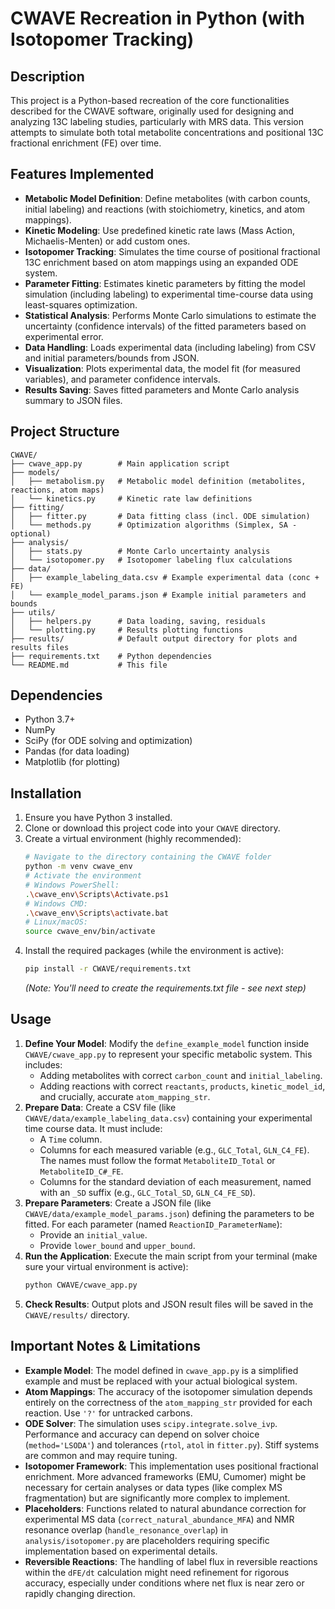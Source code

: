 # CWAVE Recreation in Python (with Isotopomer Tracking)

## Description
This project is a Python-based recreation of the core functionalities described for the CWAVE software, originally used for designing and analyzing 13C labeling studies, particularly with MRS data. This version attempts to simulate both total metabolite concentrations and positional 13C fractional enrichment (FE) over time.

## Features Implemented
* **Metabolic Model Definition**: Define metabolites (with carbon counts, initial labeling) and reactions (with stoichiometry, kinetics, and atom mappings).
* **Kinetic Modeling**: Use predefined kinetic rate laws (Mass Action, Michaelis-Menten) or add custom ones.
* **Isotopomer Tracking**: Simulates the time course of positional fractional 13C enrichment based on atom mappings using an expanded ODE system.
* **Parameter Fitting**: Estimates kinetic parameters by fitting the model simulation (including labeling) to experimental time-course data using least-squares optimization.
* **Statistical Analysis**: Performs Monte Carlo simulations to estimate the uncertainty (confidence intervals) of the fitted parameters based on experimental error.
* **Data Handling**: Loads experimental data (including labeling) from CSV and initial parameters/bounds from JSON.
* **Visualization**: Plots experimental data, the model fit (for measured variables), and parameter confidence intervals.
* **Results Saving**: Saves fitted parameters and Monte Carlo analysis summary to JSON files.

## Project Structure
```
CWAVE/
├── cwave_app.py        # Main application script
├── models/
│   ├── metabolism.py   # Metabolic model definition (metabolites, reactions, atom maps)
│   └── kinetics.py     # Kinetic rate law definitions
├── fitting/
│   ├── fitter.py       # Data fitting class (incl. ODE simulation)
│   └── methods.py      # Optimization algorithms (Simplex, SA - optional)
├── analysis/
│   ├── stats.py        # Monte Carlo uncertainty analysis
│   └── isotopomer.py   # Isotopomer labeling flux calculations
├── data/
│   ├── example_labeling_data.csv # Example experimental data (conc + FE)
│   └── example_model_params.json # Example initial parameters and bounds
├── utils/
│   ├── helpers.py      # Data loading, saving, residuals
│   └── plotting.py     # Results plotting functions
├── results/            # Default output directory for plots and results files
├── requirements.txt    # Python dependencies
└── README.md           # This file
```
## Dependencies
* Python 3.7+
* NumPy
* SciPy (for ODE solving and optimization)
* Pandas (for data loading)
* Matplotlib (for plotting)

## Installation
1.  Ensure you have Python 3 installed.
2.  Clone or download this project code into your `CWAVE` directory.
3.  Create a virtual environment (highly recommended):
    ```bash
    # Navigate to the directory containing the CWAVE folder
    python -m venv cwave_env
    # Activate the environment
    # Windows PowerShell:
    .\cwave_env\Scripts\Activate.ps1
    # Windows CMD:
    .\cwave_env\Scripts\activate.bat
    # Linux/macOS:
    source cwave_env/bin/activate
    ```
4.  Install the required packages (while the environment is active):
    ```bash
    pip install -r CWAVE/requirements.txt
    ```
    *(Note: You'll need to create the requirements.txt file - see next step)*

## Usage
1.  **Define Your Model**: Modify the `define_example_model` function inside `CWAVE/cwave_app.py` to represent your specific metabolic system. This includes:
    * Adding metabolites with correct `carbon_count` and `initial_labeling`.
    * Adding reactions with correct `reactants`, `products`, `kinetic_model_id`, and crucially, accurate `atom_mapping_str`.
2.  **Prepare Data**: Create a CSV file (like `CWAVE/data/example_labeling_data.csv`) containing your experimental time course data. It must include:
    * A `Time` column.
    * Columns for each measured variable (e.g., `GLC_Total`, `GLN_C4_FE`). The names must follow the format `MetaboliteID_Total` or `MetaboliteID_C#_FE`.
    * Columns for the standard deviation of each measurement, named with an `_SD` suffix (e.g., `GLC_Total_SD`, `GLN_C4_FE_SD`).
3.  **Prepare Parameters**: Create a JSON file (like `CWAVE/data/example_model_params.json`) defining the parameters to be fitted. For each parameter (named `ReactionID_ParameterName`):
    * Provide an `initial_value`.
    * Provide `lower_bound` and `upper_bound`.
4.  **Run the Application**: Execute the main script from your terminal (make sure your virtual environment is active):
    ```bash
    python CWAVE/cwave_app.py
    ```
5.  **Check Results**: Output plots and JSON result files will be saved in the `CWAVE/results/` directory.

## Important Notes & Limitations
* **Example Model**: The model defined in `cwave_app.py` is a simplified example and must be replaced with your actual biological system.
* **Atom Mappings**: The accuracy of the isotopomer simulation depends entirely on the correctness of the `atom_mapping_str` provided for each reaction. Use `'?'` for untracked carbons.
* **ODE Solver**: The simulation uses `scipy.integrate.solve_ivp`. Performance and accuracy can depend on solver choice (`method='LSODA'`) and tolerances (`rtol`, `atol` in `fitter.py`). Stiff systems are common and may require tuning.
* **Isotopomer Framework**: This implementation uses positional fractional enrichment. More advanced frameworks (EMU, Cumomer) might be necessary for certain analyses or data types (like complex MS fragmentation) but are significantly more complex to implement.
* **Placeholders**: Functions related to natural abundance correction for experimental MS data (`correct_natural_abundance_MFA`) and NMR resonance overlap (`handle_resonance_overlap`) in `analysis/isotopomer.py` are placeholders requiring specific implementation based on experimental details.
* **Reversible Reactions**: The handling of label flux in reversible reactions within the `dFE/dt` calculation might need refinement for rigorous accuracy, especially under conditions where net flux is near zero or rapidly changing direction.

